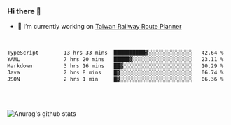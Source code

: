 ### Hi there 👋

- 🔭 I’m currently working on [Taiwan Railway Route Planner](https://github.com/Taiwan-Railway-Route-Planner)

<br/>

<!--START_SECTION:waka-->

```txt
TypeScript        13 hrs 33 mins  ██████████▓░░░░░░░░░░░░░░   42.64 %
YAML              7 hrs 20 mins   █████▓░░░░░░░░░░░░░░░░░░░   23.11 %
Markdown          3 hrs 16 mins   ██▓░░░░░░░░░░░░░░░░░░░░░░   10.29 %
Java              2 hrs 8 mins    █▓░░░░░░░░░░░░░░░░░░░░░░░   06.74 %
JSON              2 hrs 1 min     █▓░░░░░░░░░░░░░░░░░░░░░░░   06.36 %
```

<!--END_SECTION:waka-->

<br/>
<br/>

![Anurag's github stats](https://github-readme-stats.vercel.app/api?username=DepickereSven&show_icons=true&theme=tokyonight)



<!--
**DepickereSven/DepickereSven** is a ✨ _special_ ✨ repository because its `README.md` (this file) appears on your GitHub profile.

Here are some ideas to get you started:

- 🔭 I’m currently working on ...
- 🌱 I’m currently learning ...
- 👯 I’m looking to collaborate on ...
- 🤔 I’m looking for help with ...
- 💬 Ask me about ...
- 📫 How to reach me: ...
- 😄 Pronouns: ...
- ⚡ Fun fact: ...
-->
